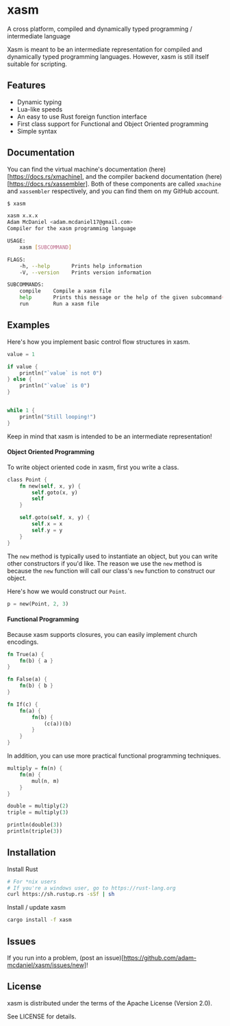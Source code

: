 # xasm
A cross platform, compiled and dynamically typed programming / intermediate language

Xasm is meant to be an intermediate representation for compiled and dynamically typed programming languages. However, xasm is still itself suitable for scripting.

## Features
- Dynamic typing
- Lua-like speeds
- An easy to use Rust foreign function interface
- First class support for Functional and Object Oriented programming
- Simple syntax

## Documentation
You can find the virtual machine's documentation (here)[https://docs.rs/xmachine], and the compiler backend documentation (here)[https://docs.rs/xassembler]. Both of these components are called `xmachine` and `xassembler` respectively, and you can find them on my GitHub account.

```bash
$ xasm

xasm x.x.x
Adam McDaniel <adam.mcdaniel17@gmail.com>
Compiler for the xasm programming language

USAGE:
    xasm [SUBCOMMAND]

FLAGS:
    -h, --help       Prints help information
    -V, --version    Prints version information

SUBCOMMANDS:
    compile    Compile a xasm file
    help       Prints this message or the help of the given subcommand(s)
    run        Run a xasm file
```

## Examples

Here's how you implement basic control flow structures in xasm.

```rust
value = 1

if value {
    println("`value` is not 0")
} else {
    println("`value` is 0")
}


while 1 {
    println("Still looping!")
}
```

Keep in mind that xasm is intended to be an intermediate representation!

#### Object Oriented Programming
To write object oriented code in xasm, first you write a class.
```rust
class Point {
    fn new(self, x, y) {
        self.goto(x, y)
        self
    }

    self.goto(self, x, y) {
        self.x = x
        self.y = y
    }
}
```

The `new` method is typically used to instantiate an object, but you can write other constructors if you'd like. The reason we use the `new` method is because the `new` function will call our class's `new` function to construct our object.

Here's how we would construct our `Point`.

```rust
p = new(Point, 2, 3)
```

#### Functional Programming
Because xasm supports closures, you can easily implement church encodings.

```rust
fn True(a) {
    fn(b) { a }
}

fn False(a) {
    fn(b) { b }
}

fn If(c) {
    fn(a) {
        fn(b) {
            (c(a))(b)
        }
    }
}
```

In addition, you can use more practical functional programming techniques.

```rust
multiply = fn(n) {
    fn(m) {
        mul(n, m)
    }
}

double = multiply(2)
triple = multiply(3)

println(double(3))
println(triple(3))
```

## Installation

Install Rust

```bash
# For *nix users
# If you're a windows user, go to https://rust-lang.org
curl https://sh.rustup.rs -sSf | sh
```

Install / update xasm

```bash
cargo install -f xasm
```

## Issues

If you run into a problem, (post an issue)[https://github.com/adam-mcdaniel/xasm/issues/new]!

## License

xasm is distributed under the terms of the Apache License (Version 2.0).

See LICENSE for details.
